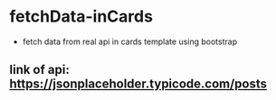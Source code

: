 # fetchData-inCards
- fetch data from real api in cards template using bootstrap
## link of api: https://jsonplaceholder.typicode.com/posts
